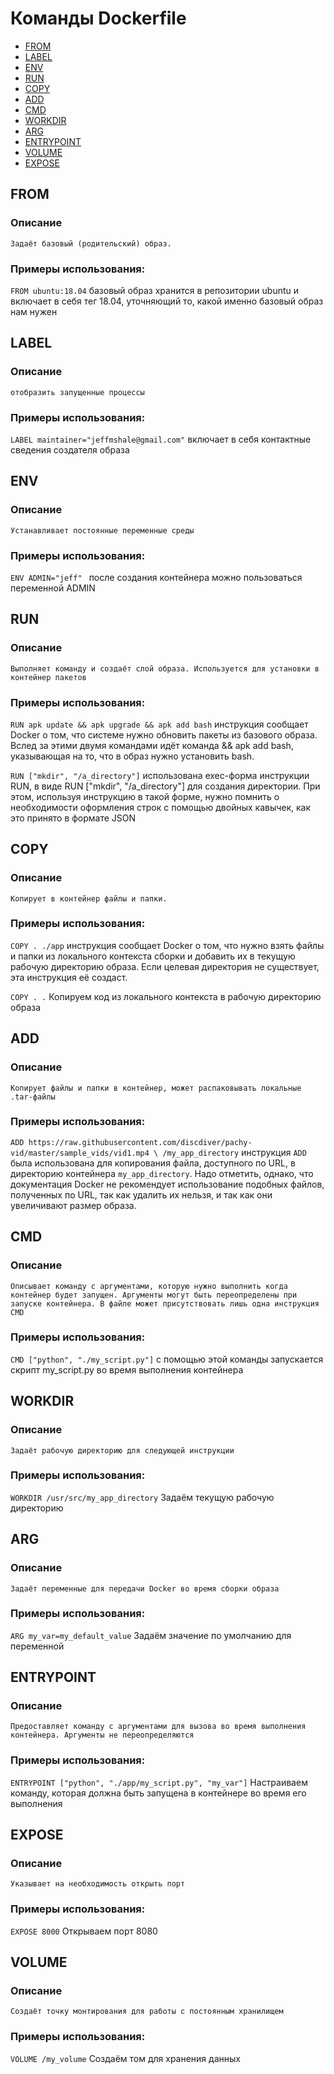 # Команды Dockerfile

* [FROM](#from)
* [LABEL](#label)
* [ENV](#env)
* [RUN](#run)
* [COPY](#copy)
* [ADD](#add)
* [CMD](#cmd)
* [WORKDIR](#workdir)
* [ARG](#arg)
* [ENTRYPOINT](#entrypoint)
* [VOLUME](#volume)
* [EXPOSE](#expose)





## FROM

### Описание
`Задаёт базовый (родительский) образ.`

### Примеры использования:

`FROM ubuntu:18.04` базовый образ хранится в репозитории ubuntu и включает в себя тег 18.04, уточняющий то, какой именно базовый образ нам нужен



## LABEL

### Описание
`отобразить запущенные процессы`

### Примеры использования:
`LABEL maintainer="jeffmshale@gmail.com"` включает в себя контактные сведения создателя образа

## ENV
### Описание
`Устанавливает постоянные переменные среды`
### Примеры использования:
`ENV ADMIN="jeff" ` после создания контейнера можно пользоваться переменной ADMIN

## RUN
### Описание
`Выполняет команду и создаёт слой образа. Используется для установки в контейнер пакетов`
### Примеры использования:
`RUN apk update && apk upgrade && apk add bash` инструкция сообщает Docker о том, что системе нужно обновить пакеты из базового образа. Вслед за этими двумя командами идёт команда && apk add bash, указывающая на то, что в образ нужно установить bash.

`RUN ["mkdir", "/a_directory"]` использована exec-форма инструкции RUN, в виде RUN ["mkdir", "/a_directory"] для создания директории. При этом, используя инструкцию в такой форме, нужно помнить о необходимости оформления строк с помощью двойных кавычек, как это принято в формате JSON

## COPY
### Описание
`Копирует в контейнер файлы и папки.`

### Примеры использования:
`COPY . ./app` инструкция сообщает Docker о том, что нужно взять файлы и папки из локального контекста сборки и добавить их в текущую рабочую директорию образа. Если целевая директория не существует, эта инструкция её создаст.

`COPY . .` Копируем код из локального контекста в рабочую директорию образа
## ADD
### Описание
`Копирует файлы и папки в контейнер, может распаковывать локальные .tar-файлы`
### Примеры использования:
`ADD https://raw.githubusercontent.com/discdiver/pachy-vid/master/sample_vids/vid1.mp4 \
/my_app_directory` инструкция `ADD` была использована для копирования файла, доступного по URL, в директорию контейнера `my_app_directory`. Надо отметить, однако, что документация Docker не рекомендует использование подобных файлов, полученных по URL, так как удалить их нельзя, и так как они увеличивают размер образа.

## CMD
### Описание
`Описывает команду с аргументами, которую нужно выполнить когда контейнер будет запущен. Аргументы могут быть переопределены при запуске контейнера. В файле может присутствовать лишь одна инструкция CMD`
### Примеры использования:
`CMD ["python", "./my_script.py"]` с помощью этой команды запускается скрипт my_script.py во время выполнения контейнера

## WORKDIR
### Описание
`Задаёт рабочую директорию для следующей инструкции`
### Примеры использования:
`WORKDIR /usr/src/my_app_directory`  Задаём текущую рабочую директорию
## ARG
### Описание
`Задаёт переменные для передачи Docker во время сборки образа`
### Примеры использования:
`ARG my_var=my_default_value` Задаём значение по умолчанию для переменной
## ENTRYPOINT
### Описание
`Предоставляет команду с аргументами для вызова во время выполнения контейнера. Аргументы не переопределяются`
### Примеры использования:
`ENTRYPOINT ["python", "./app/my_script.py", "my_var"]` Настраиваем команду, которая должна быть запущена в контейнере во время его выполнения
## EXPOSE
### Описание
`Указывает на необходимость открыть порт`
### Примеры использования: 
`EXPOSE 8000` Открываем порт 8080
## VOLUME 
### Описание
`Создаёт точку монтирования для работы с постоянным хранилищем`
### Примеры использования:

`VOLUME /my_volume` Создаём том для хранения данных